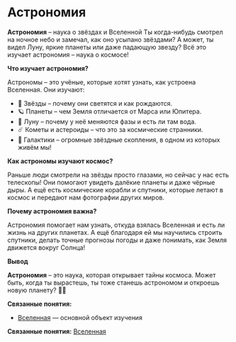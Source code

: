 # Астрономия

**Астрономия** – наука о звёздах и Вселенной
Ты когда-нибудь смотрел на ночное небо и замечал, как оно усыпано звёздами? А может, ты видел Луну, яркие планеты или даже падающую звезду? Всё это изучает астрономия – наука о космосе!

**Что изучает астрономия?**

Астрономы – это учёные, которые хотят узнать, как устроена Вселенная. Они изучают:
- 🔭 Звёзды – почему они светятся и как рождаются.
- 🪐 Планеты – чем Земля отличается от Марса или Юпитера.
- 🌙 Луну – почему у неё меняются фазы и есть ли там вода.
- ☄️ Кометы и астероиды – что это за космические странники.
- 🌌 Галактики – огромные звёздные скопления, в одном из которых живём мы!

**Как астрономы изучают космос?**

Раньше люди смотрели на звёзды просто глазами, но сейчас у нас есть телескопы! Они помогают увидеть далёкие планеты и даже чёрные дыры. А ещё есть космические корабли и спутники, которые летают в космос и передают нам фотографии других миров.

**Почему астрономия важна?**

Астрономия помогает нам узнать, откуда взялась Вселенная и есть ли жизнь на других планетах. А ещё благодаря ей мы научились строить спутники, делать точные прогнозы погоды и даже понимать, как Земля движется вокруг Солнца!

**Вывод**

**Астрономия** – это наука, которая открывает тайны космоса. Может быть, когда ты вырастешь, ты тоже станешь астрономом и откроешь новую планету? 🚀✨

**Связанные понятия:**
- [Вселенная](Вселенная.md) — основной объект изучения

**Связанные понятия:** [Вселенная](./Вселенная.md)